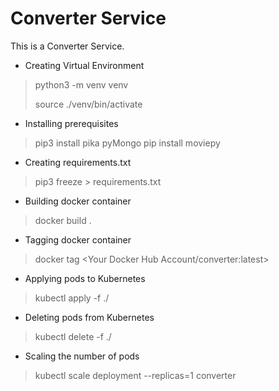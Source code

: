 # Converter Service
This is a Converter Service.

* Creating Virtual Environment
> python3 -m venv venv
> 
> source ./venv/bin/activate

* Installing prerequisites
> pip3 install pika pyMongo
> pip install moviepy

* Creating requirements.txt
> pip3 freeze > requirements.txt

* Building docker container
> docker build .

* Tagging docker container
> docker tag <Sha256 text for the built image> <Your Docker Hub Account/converter:latest>

* Applying pods to Kubernetes
> kubectl apply -f ./

* Deleting pods from Kubernetes
> kubectl delete -f ./

* Scaling the number of pods
> kubectl scale deployment --replicas=1 converter